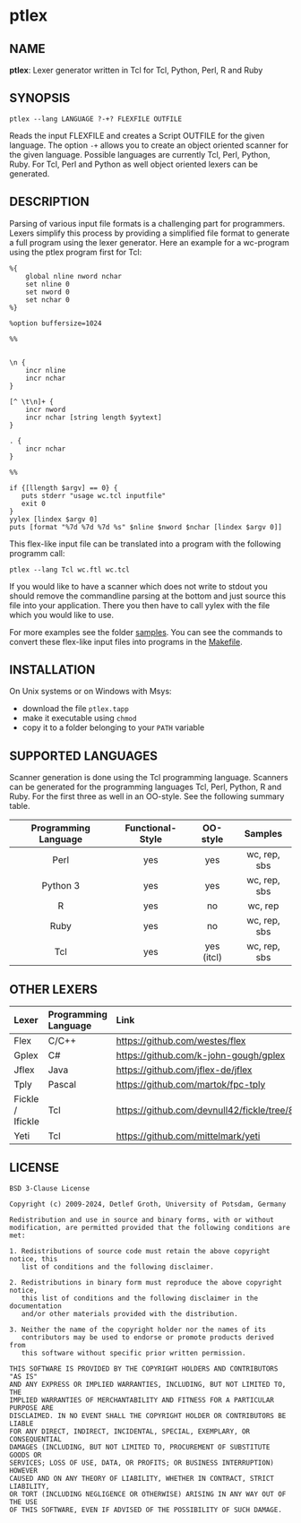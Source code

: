 # ptlex

## NAME

__ptlex__: Lexer generator written in Tcl for Tcl, Python, Perl, R and Ruby

## SYNOPSIS

```
ptlex --lang LANGUAGE ?-+? FLEXFILE OUTFILE
```

Reads the input FLEXFILE and creates a Script OUTFILE for the given  language.
The option `-+` allows you to create an object oriented  scanner for the given
language.  Possible  languages are currently Tcl, Perl, Python, Ruby. For Tcl,
Perl and Python as well object oriented lexers can be generated.

## DESCRIPTION

Parsing of various input file formats is a challenging  part for  programmers.
Lexers simplify this process by providing a simplified file format to generate
a full  program  using the lexer  generator.  Here an example for a wc-program
using the ptlex program first for Tcl:


```
%{
    global nline nword nchar
    set nline 0
    set nword 0
    set nchar 0
%}

%option buffersize=1024

%%


\n {
    incr nline
    incr nchar
}

[^ \t\n]+ {
    incr nword
    incr nchar [string length $yytext]
}

. {
    incr nchar
}

%%

if {[llength $argv] == 0} {
   puts stderr "usage wc.tcl inputfile"
   exit 0
}
yylex [lindex $argv 0]
puts [format "%7d %7d %7d %s" $nline $nword $nchar [lindex $argv 0]]
```

This flex-like input file can be translated into a program with the following programm call:

```
ptlex --lang Tcl wc.ftl wc.tcl
```

If you would like to have a scanner  which does not write to stdout you should
remove the  commandline  parsing at the bottom and just  source this file into
your  application.  There you then have to call  yylex with the file which you
would like to use.


For more examples see the folder  [samples](samples). You can see the commands
to   convert   these    flex-like   input   files   into   programs   in   the
[Makefile](Makefile).

## INSTALLATION

On Unix systems or on Windows with Msys: 

- download the file `ptlex.tapp`
- make it executable  using `chmod`
- copy it to a folder belonging to your `PATH` variable

## SUPPORTED LANGUAGES

Scanner generation is done using the Tcl programming language. Scanners can be
generated for the programming languages Tcl, Perl, Python, R and Ruby. For the
first three as well in an OO-style. See the following summary table.

| Programming Language | Functional-Style | OO-style   | Samples      |
|:--------------------:|:----------------:|:----------:|:------------:|
| Perl                 | yes              | yes        | wc, rep, sbs |
| Python 3             | yes              | yes        | wc, rep, sbs |
| R                    | yes              | no         | wc, rep      |
| Ruby                 | yes              | no         | wc, rep, sbs |
| Tcl                  | yes              | yes (itcl) | wc, rep, sbs |

## OTHER LEXERS

| Lexer                | Programming Language | Link                                  |
|:---------------------|:---------------------|:--------------------------------------|
| Flex                 | C/C++                | https://github.com/westes/flex        |
| Gplex                | C#                   | https://github.com/k-john-gough/gplex | 
| Jflex                | Java                 | https://github.com/jflex-de/jflex     |
| Tply                 | Pascal               | https://github.com/martok/fpc-tply    |
| Fickle / Ifickle     | Tcl                  | https://github.com/devnull42/fickle/tree/8977634fcd738fc4d05615c1fe16aceb95f39014 |
| Yeti                 | Tcl                  | https://github.com/mittelmark/yeti    |

## LICENSE

```
BSD 3-Clause License

Copyright (c) 2009-2024, Detlef Groth, University of Potsdam, Germany

Redistribution and use in source and binary forms, with or without
modification, are permitted provided that the following conditions are met:

1. Redistributions of source code must retain the above copyright notice, this
   list of conditions and the following disclaimer.

2. Redistributions in binary form must reproduce the above copyright notice,
   this list of conditions and the following disclaimer in the documentation
   and/or other materials provided with the distribution.

3. Neither the name of the copyright holder nor the names of its
   contributors may be used to endorse or promote products derived from
   this software without specific prior written permission.

THIS SOFTWARE IS PROVIDED BY THE COPYRIGHT HOLDERS AND CONTRIBUTORS "AS IS"
AND ANY EXPRESS OR IMPLIED WARRANTIES, INCLUDING, BUT NOT LIMITED TO, THE
IMPLIED WARRANTIES OF MERCHANTABILITY AND FITNESS FOR A PARTICULAR PURPOSE ARE
DISCLAIMED. IN NO EVENT SHALL THE COPYRIGHT HOLDER OR CONTRIBUTORS BE LIABLE
FOR ANY DIRECT, INDIRECT, INCIDENTAL, SPECIAL, EXEMPLARY, OR CONSEQUENTIAL
DAMAGES (INCLUDING, BUT NOT LIMITED TO, PROCUREMENT OF SUBSTITUTE GOODS OR
SERVICES; LOSS OF USE, DATA, OR PROFITS; OR BUSINESS INTERRUPTION) HOWEVER
CAUSED AND ON ANY THEORY OF LIABILITY, WHETHER IN CONTRACT, STRICT LIABILITY,
OR TORT (INCLUDING NEGLIGENCE OR OTHERWISE) ARISING IN ANY WAY OUT OF THE USE
OF THIS SOFTWARE, EVEN IF ADVISED OF THE POSSIBILITY OF SUCH DAMAGE.
```

